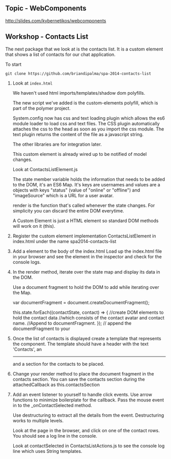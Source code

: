 Topic - WebComponents
---------------------

http://slides.com/kybernetikos/webcomponents

Workshop - Contacts List
------------------------

The next package that we look at is the contacts list.
It is a custom element that shows a list of contacts for our chat application.

To start

`git clone https://github.com/briandipalma/spa-2014-contacts-list`

1. Look at `index.html`

    We haven't used html imports/templates/shadow dom polyfills.
    
    The new script we've added is the custom-elements polyfill, which is part of
    the polymer project.
    
    System.config now has css and text loading plugin which allows the es6
    module loader to load css and text files.  The CSS plugin automatically
    attaches the css to the head as soon as you import the css module.  The
    text plugin returns the content of the file as a javascript string.
    
    The other libraries are for integration later.
    
    This custom element is already wired up to be notified of model changes.
    
    Look at ContactsListElement.js
    
    The state member variable holds the information that needs to be added to the DOM, it's an ES6 Map.
    It's keys are usernames and values are a objects with keys "status" (value of "online" or "offline") and
    "imageSource" which is a URL for a user avatar.
    
    render is the function that's called whenever the state changes. For simplicity you can
    discard the entire DOM everytime.
    
    A Custom Element is just a HTML element so standard DOM methods will work on it 
    (this).
    
2. Register the custom element implementation ContactsListElement in index.html
    under the name spa2014-contacts-list
    
3. Add a <spa2014-contacts-list> element to the body of the index.html
    Load up the index.html file in your browser and see the element in the inspector
    and check for the console logs.

4. In the render method, iterate over the state map and display its data in the
    DOM.
    
    Use a document fragment to hold the DOM to add while iterating over the Map.
    
    var documentFragment = document.createDocumentFragment();
    
    this.state.forEach((contactState, contact) => {
        //create DOM elements to hold the contact data
        //which consists of the contact avatar and contact name.
        //Append to documentFragment.
    });
    // append the documentFragment to your

5. Once the list of contacts is displayed create a template that represents the
    component.  The template should have a header with the text 'Contacts', an
    <hr> and a section for the contacts to be placed.

6. Change your render method to place the document fragment in the contacts section.
    You can save the contacts section during the attachedCallback as this.contactsSection
    
7. Add an event listener to yourself to handle click events.
    Use arrow functions to minimize  boilerplate for the callback.  Pass the
    mouse event in to the _onContactSelected method.

    Use destructuring to extract all the details from the event.
    Destructuring works to multiple levels.

    Look at the page in the browser, and click on one of the contact rows. You
    should see a log line in the console.

    Look at contactSelected in ContactsListActions.js to see the console log line
    which uses String templates.
